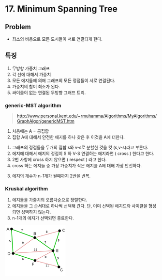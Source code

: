 # 17. Minimum Spanning Tree

## Problem    
* 최소의 비용으로 모든 도시들이 서로 연결되게 한다.  

## 특징   
1. 무방향 가중치 그래프  
2. 각 선에 대해서 가중치  
3. 모든 에지들에 의해 그래프의 모든 정점들이 서로 연결된다.  
4. 가중치의 합이 최소가 된다.  
5. 싸이클이 없는 연결된 무방향 그래프 트리.  


### generic-MST algorithm  
> http://www.personal.kent.edu/~rmuhamma/Algorithms/MyAlgorithms/GraphAlgor/genericMST.htm  

1. 처음에는  A = 공집합  
2. 집합 A에 대해서 안전한 에지를 하나 찾은 후 이것을 A에 더한다.  
  1) 그래프의 정점들을 두개의 집합 s와 v-s로 분할한 것을 컷 (s,v-s)라고 부른다.  
  2) 에지에 대해서 에지의 정점이 S 와  V-S 연결하는 에지라면 ( cross ) 한다고 한다.  
  3) 2번 사항에 cross 하지 않으면 ( respect ) 라고 한다.   
  4) cross 하는 에지들 중 가장 가중치가 작은 에지를 A에 대해 가장 안전하다.  
3. 에지의 개수가 n-1개가 될때까지 2번을 반복.  

### Kruskal algorithm  

1. 에지들을 가중치의 오름차순으로 정렬한다.  
2. 에지들을 그 순서대로 하나씩 선택해 간다. 단, 이미 선택된 에지드롸 사이클을 형성되면 성택하지 않는다.  
3. n-1개의 에지가 선택되면 종료한다.  

![Kruskal_Algorithm](./Kruskal_Algorithm.png)


